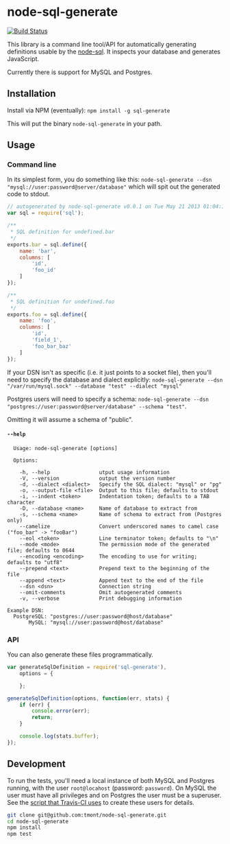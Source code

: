 # node-sql-generate

[![Build Status](https://travis-ci.org/tmont/node-sql-generate.png)](https://travis-ci.org/tmont/node-sql-generate)

This library is a command line tool/API for automatically generating
definitions usable by the [node-sql](https://github.com/brianc/node-sql).
It inspects your database and generates JavaScript.

Currently there is support for MySQL and Postgres.

## Installation
Install via NPM (eventually): `npm install -g sql-generate`

This will put the binary `node-sql-generate` in your path.

## Usage
### Command line
In its simplest form, you do something like this:
`node-sql-generate --dsn "mysql://user:password@server/database"` which will
spit out the generated code to stdout.

```javascript
// autogenerated by node-sql-generate v0.0.1 on Tue May 21 2013 01:04:12 GMT-0700 (PDT)
var sql = require('sql');

/**
 * SQL definition for undefined.bar
 */
exports.bar = sql.define({
	name: 'bar',
	columns: [
		'id',
		'foo_id'
	]
});

/**
 * SQL definition for undefined.foo
 */
exports.foo = sql.define({
	name: 'foo',
	columns: [
		'id',
		'field_1',
		'foo_bar_baz'
	]
});
```

If your DSN isn't as specific (i.e. it just points to a socket file), then you'll
need to specify the database and dialect explicitly:
`node-sql-generate --dsn "/var/run/mysql.sock" --database "test" --dialect "mysql"`

Postgres users will need to specify a schema:
`node-sql-generate --dsn "postgres://user:password@server/database" --schema "test"`.

Omitting it will assume a schema of "public".

#### `--help`
```
  Usage: node-sql-generate [options]

  Options:

    -h, --help                utput usage information
    -V, --version             output the version number
    -d, --dialect <dialect>   Specify the SQL dialect: "mysql" or "pg"
    -o, --output-file <file>  Output to this file; defaults to stdout
    -i, --indent <token>      Indentation token; defaults to a TAB character
    -D, --database <name>     Name of database to extract from
    -s, --schema <name>       Name of schema to extract from (Postgres only)
    --camelize                Convert underscored names to camel case ("foo_bar" -> "fooBar")
    --eol <token>             Line terminator token; defaults to "\n"
    --mode <mode>             The permission mode of the generated file; defaults to 0644
    --encoding <encoding>     The encoding to use for writing; defaults to "utf8"
    --prepend <text>          Prepend text to the beginning of the file
    --append <text>           Append text to the end of the file
    --dsn <dsn>               Connection string
    --omit-comments           Omit autogenerated comments
    -v, --verbose             Print debugging information

Example DSN:
  PostgreSQL: "postgres://user:password@host/database"
       MySQL: "mysql://user:password@host/database"
```

### API
You can also generate these files programmatically.

```javascript
var generateSqlDefinition = require('sql-generate'),
	options = {

	};

generateSqlDefinition(options, function(err, stats) {
	if (err) {
		console.error(err);
		return;
	}

	console.log(stats.buffer);
});
```

## Development
To run the tests, you'll need a local instance of both MySQL and
Postgres running, with the user `root@locahost` (password: `password`).
On MySQL the user must have all privileges and on Postgres the user
must be a superuser. See the [script that Travis-CI uses](./scripts/create_test_users.sh)
to create these users for details.

```bash
git clone git@github.com:tmont/node-sql-generate.git
cd node-sql-generate
npm install
npm test
```